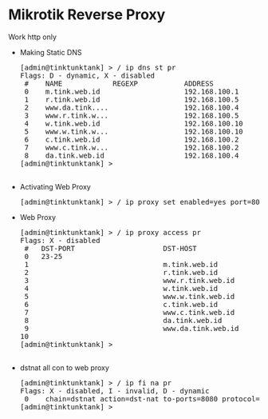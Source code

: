 # Mikrotik Reverse Proxy
Work http only
<ul>
  <li>Making Static DNS<br>
<pre>
[admin@tinktunktank] > / ip dns st pr    
Flags: D - dynamic, X - disabled 
 #    NAME            REGEXP           ADDRESS                                           TTL         
 0    m.tink.web.id                    192.168.100.1                                     1d          
 1    r.tink.web.id                    192.168.100.5                                     1d          
 2    www.da.tink....                  192.168.100.4                                     1d          
 3    www.r.tink.w...                  192.168.100.5                                     1d          
 4    w.tink.web.id                    192.168.100.10                                    1d          
 5    www.w.tink.w...                  192.168.100.10                                    1d          
 6    c.tink.web.id                    192.168.100.2                                     1d          
 7    www.c.tink.w...                  192.168.100.2                                     1d          
 8    da.tink.web.id                   192.168.100.4                                     1d          
[admin@tinktunktank] > 

</pre>
</li>  

  <li>Activating Web Proxy <br>
<pre>
[admin@tinktunktank] > / ip proxy set enabled=yes port=8080
</pre>
  </li>
    <li>Web Proxy<br>
  <pre>
[admin@tinktunktank] > / ip proxy access pr     
Flags: X - disabled 
 #   DST-PORT                     DST-HOST               PATH               METHOD  ACTION       HITS
 0   23-25                                                                          deny            0
 1                                m.tink.web.id                                     allow           0
 2                                r.tink.web.id                                     allow           8
 3                                www.r.tink.web.id                                 allow           0
 4                                w.tink.web.id                                     allow           2
 5                                www.w.tink.web.id                                 allow           0
 6                                c.tink.web.id                                     allow           0
 7                                www.c.tink.web.id                                 allow           2
 8                                da.tink.web.id                                    allow           2
 9                                www.da.tink.web.id                                allow           0
10                                                                                  deny           17
[admin@tinktunktank] >  
  </pre>
  </li>  
  <li>dstnat all con to web proxy <br>
<pre>
[admin@tinktunktank] > / ip fi na pr
Flags: X - disabled, I - invalid, D - dynamic 
 0    chain=dstnat action=dst-nat to-ports=8080 protocol=tcp dst-port=80 log=no log-prefix="" 
[admin@tinktunktank] > 
</pre>
  </li>  
</ul>  
